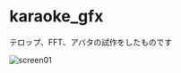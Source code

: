 karaoke_gfx
===========
テロップ、FFT、アバタの試作をしたものです

![screen01](https://raw.github.com/wiki/fknaopen/karaoke_gfx/images/mySketch0910.png)


